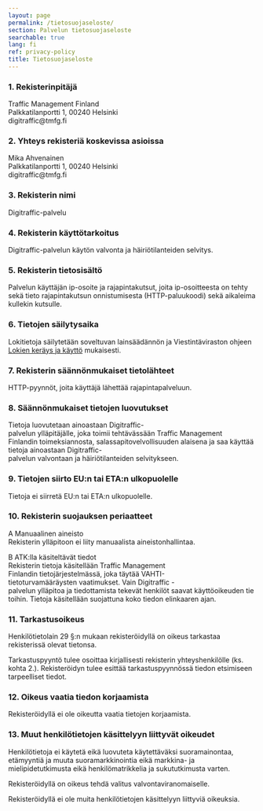 ```yaml
---
layout: page
permalink: /tietosuojaseloste/
section: Palvelun tietosuojaseloste
searchable: true
lang: fi
ref: privacy-policy
title: Tietosuojaseloste
---
```


### 1\. Rekisterinpitäjä

<p>
Traffic Management Finland<br />
Palkkatilanportti 1, 00240 Helsinki<br />
digitraffic@tmfg.fi
</p>


### 2\. Yhteys rekisteriä koskevissa asioissa

<p>
Mika Ahvenainen<br />
Palkkatilanportti 1, 00240 Helsinki<br />
digitraffic@tmfg.fi
</p>

### 3\. Rekisterin nimi

Digitraffic-palvelu

### 4\. Rekisterin käyttötarkoitus

Digitraffic-palvelun käytön valvonta ja häiriötilanteiden selvitys.

### 5\. Rekisterin tietosisältö

Palvelun käyttäjän ip\-osoite ja rajapintakutsut, joita ip-osoitteesta on tehty sekä tieto rajapintakutsun onnistumisesta (HTTP-paluukoodi) sekä aikaleima kullekin kutsulle.

### 6\. Tietojen säilytysaika

Lokitietoja säilytetään soveltuvan lainsäädännön ja Viestintäviraston ohjeen [Lokien keräys ja käyttö](https://www.viestintavirasto.fi/attachments/tietoturva/Lokitusohje.pdf) mukaisesti.

### 7\. Rekisterin säännönmukaiset tietolähteet

HTTP-pyynnöt, joita käyttäjä lähettää rajapintapalveluun.

### 8\. Säännönmukaiset tietojen luovutukset

Tietoja luovutetaan ainoastaan Digitraffic-palvelun ylläpitäjälle, joka toimii tehtävässään Traffic Management Finlandin toimeksiannosta, salassapitovelvollisuuden alaisena ja saa käyttää tietoja ainoastaan Digitraffic-palvelun valvontaan ja häiriötilanteiden selvitykseen.

### 9\. Tietojen siirto EU:n tai ETA:n ulkopuolelle

Tietoja ei siirretä EU:n tai ETA:n ulkopuolelle.

### 10\. Rekisterin suojauksen periaatteet

<p>
A Manuaalinen aineisto<br />
Rekisterin ylläpitoon ei liity manuaalista aineistonhallintaa.
</p>

<p>
B ATK:lla käsiteltävät tiedot<br />
Rekisterin tietoja käsitellään Traffic Management Finlandin tietojärjestelmässä, joka täytää VAHTI-tietoturvamääräysten vaatimukset. Vain Digitraffic -palvelun ylläpitoa ja tiedottamista tekevät henkilöt saavat käyttöoikeuden tietoihin. Tietoja käsitellään suojattuna koko tiedon elinkaaren ajan.
</p>

### 11\. Tarkastusoikeus

Henkilötietolain 29 §:n mukaan rekisteröidyllä on oikeus tarkastaa rekisterissä olevat tietonsa.

Tarkastuspyyntö tulee osoittaa kirjallisesti rekisterin yhteyshenkilölle (ks. kohta 2.).  Rekisteröidyn tulee esittää tarkastuspyynnössä tiedon etsimiseen tarpeelliset tiedot.


### 12\. Oikeus vaatia tiedon korjaamista

Rekisteröidyllä ei ole oikeutta vaatia tietojen korjaamista.


### 13\. Muut henkilötietojen käsittelyyn liittyvät oikeudet

Henkilötietoja ei käytetä eikä luovuteta käytettäväksi suoramainontaa, etämyyntiä ja muuta suoramarkkinointia eikä markkina- ja mielipidetutkimusta eikä henkilömatrikkelia ja sukututkimusta varten.

Rekisteröidyllä on oikeus tehdä valitus valvontaviranomaiselle.

Rekisteröidyllä ei ole muita henkilötietojen käsittelyyn liittyviä oikeuksia.
